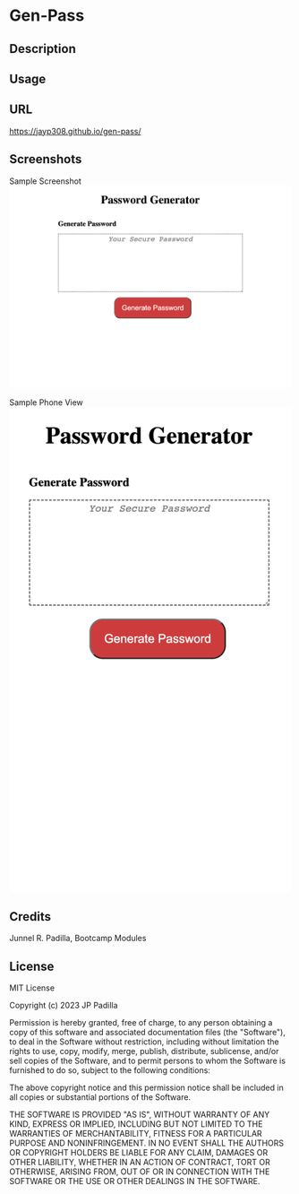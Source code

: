 # Gen-Pass

## Description

## Usage

## URL

https://jayp308.github.io/gen-pass/

## Screenshots

Sample Screenshot
<img src="./assets/images/sample-screenshot.png" />

Sample Phone View
<img src="./assets/images/sample-phone-view.png" />

## Credits

Junnel R. Padilla, Bootcamp Modules

## License

MIT License

Copyright (c) 2023 JP Padilla

Permission is hereby granted, free of charge, to any person obtaining a copy of this software and associated documentation files (the "Software"), to deal in the Software without restriction, including without limitation the rights to use, copy, modify, merge, publish, distribute, sublicense, and/or sell copies of the Software, and to permit persons to whom the Software is furnished to do so, subject to the following conditions:

The above copyright notice and this permission notice shall be included in all copies or substantial portions of the Software.

THE SOFTWARE IS PROVIDED "AS IS", WITHOUT WARRANTY OF ANY KIND, EXPRESS OR IMPLIED, INCLUDING BUT NOT LIMITED TO THE WARRANTIES OF MERCHANTABILITY, FITNESS FOR A PARTICULAR PURPOSE AND NONINFRINGEMENT. IN NO EVENT SHALL THE AUTHORS OR COPYRIGHT HOLDERS BE LIABLE FOR ANY CLAIM, DAMAGES OR OTHER LIABILITY, WHETHER IN AN ACTION OF CONTRACT, TORT OR OTHERWISE, ARISING FROM, OUT OF OR IN CONNECTION WITH THE SOFTWARE OR THE USE OR OTHER DEALINGS IN THE SOFTWARE.